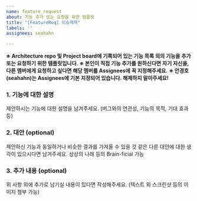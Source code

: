 ```yaml
---
name: feature_request
about: 기능 추가 또는 요청을 위한 템플릿
title: "[FeatureReq] 이슈제목"
labels: ''
assignees: seahahn

---
```


**※ Architecture repo 및 Project board에 기록되어 있는 기능 목록 외의 기능을 추가 또는 요청하기 위한 템플릿입니다.**
**※ 본인이 직접 기능 추가를 원하신다면 자기 자신을, 다른 멤버에게 요청하고 싶다면 해당 멤버를 Assignees에 꼭 지정해주세요.**
**※ 안경호(seahahn)는 Assignees에 기본 지정되어 있습니다. 해제하지 말아주세요!**

### 1. 기능에 대한 설명
제안하시는 기능에 대한 설명을 남겨주세요. (버그와의 연관성, 기능의 목적, 기대 효과 등)

### 2. 대안 (optional)
제안하신 기능과 동일하거나 비슷한 결과를 가져올 수 있을 것 같은 다른 대안에 대한 생각이 있으시다면 남겨주세요.
상상의 나래 등의 Brain-ficial 가능

### 3. 추가 내용 (optional)
위 사항 외에 추가로 남기실 내용이 있다면 작성해주세요.
(텍스트 외 스크린샷 등의 이미지 첨부 가능)
